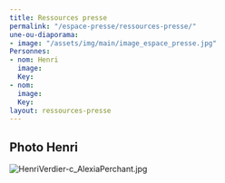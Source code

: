 ```yaml
---
title: Ressources presse
permalink: "/espace-presse/ressources-presse/"
une-ou-diaporama:
- image: "/assets/img/main/image_espace_presse.jpg"
Personnes:
- nom: Henri
  image: 
  Key: 
- nom: 
  image: 
  Key: 
layout: ressources-presse
---
```


## Photo Henri

![HenriVerdier-c_AlexiaPerchant.jpg](/uploads/HenriVerdier-c_AlexiaPerchant.jpg)

## 